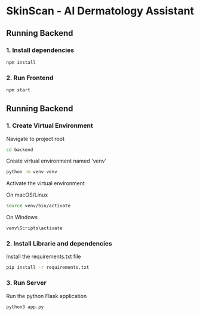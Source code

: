 # SkinScan - AI Dermatology Assistant

## Running Backend
### 1. Install dependencies
```bash
npm install
```

### 2. Run Frontend 
```bash 
npm start
```

## Running Backend

### 1. Create Virtual Environment

Navigate to project root
```bash
cd backend
```

Create virtual environment named 'venv'
```bash
python -m venv venv
```

Activate the virtual environment

On macOS/Linux
```bash
source venv/bin/activate
```

On Windows
```bash
venv\Scripts\activate
```

### 2. Install Librarie and dependencies

Install the requirements.txt file
```bash
pip install -r requirements.txt
```

### 3. Run Server

Run the python Flask application
```bash 
python3 app.py
```

